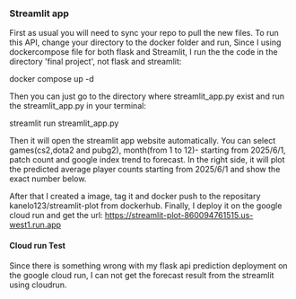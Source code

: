 ### Streamlit app

First as usual you will need to sync your repo to pull the new files. To run this API, change your directory to the docker folder and run, Since I using dockercompose file for both flask and Streamlit, I run the the code in the directory 'final project', not flask and streamlit:

docker compose up -d

Then you can just go to the directory where streamlit_app.py exist and run the streamlit_app.py in your terminal:

streamlit run streamlit_app.py

Then it will open the streamlit app website automatically. You can select games(cs2,dota2 and pubg2), month(from 1 to 12)- starting from 2025/6/1, patch count and google index trend to forecast. In the right side, it will plot the predicted average player counts starting from 2025/6/1 and show the exact number below.

After that I created a image, tag it and docker push to the repositary kanelo123/streamlit-plot from dockerhub. Finally, I deploy it on the google cloud run and get the url: https://streamlit-plot-860094761515.us-west1.run.app

####  Cloud run Test
Since there is something wrong with my flask api prediction deployment on the google cloud run, I can not get the forecast result from the streamlit using cloudrun.
